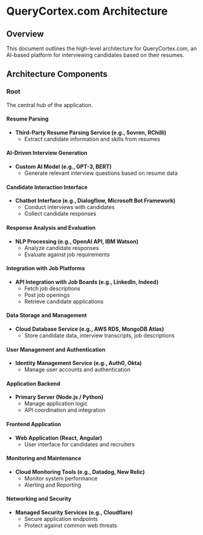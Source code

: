 # QueryCortex.com Architecture

## Overview
This document outlines the high-level architecture for QueryCortex.com, an AI-based platform for interviewing candidates based on their resumes.

## Architecture Components

### Root
The central hub of the application.

#### Resume Parsing
- **Third-Party Resume Parsing Service (e.g., Sovren, RChilli)**
  - Extract candidate information and skills from resumes

#### AI-Driven Interview Generation
- **Custom AI Model (e.g., GPT-3, BERT)**
  - Generate relevant interview questions based on resume data

#### Candidate Interaction Interface
- **Chatbot Interface (e.g., Dialogflow, Microsoft Bot Framework)**
  - Conduct interviews with candidates
  - Collect candidate responses

#### Response Analysis and Evaluation
- **NLP Processing (e.g., OpenAI API, IBM Watson)**
  - Analyze candidate responses
  - Evaluate against job requirements

#### Integration with Job Platforms
- **API Integration with Job Boards (e.g., LinkedIn, Indeed)**
  - Fetch job descriptions
  - Post job openings
  - Retrieve candidate applications

#### Data Storage and Management
- **Cloud Database Service (e.g., AWS RDS, MongoDB Atlas)**
  - Store candidate data, interview transcripts, job descriptions

#### User Management and Authentication
- **Identity Management Service (e.g., Auth0, Okta)**
  - Manage user accounts and authentication

#### Application Backend
- **Primary Server (Node.js / Python)**
  - Manage application logic
  - API coordination and integration

#### Frontend Application
- **Web Application (React, Angular)**
  - User interface for candidates and recruiters

#### Monitoring and Maintenance
- **Cloud Monitoring Tools (e.g., Datadog, New Relic)**
  - Monitor system performance
  - Alerting and Reporting

#### Networking and Security
- **Managed Security Services (e.g., Cloudflare)**
  - Secure application endpoints
  - Protect against common web threats
